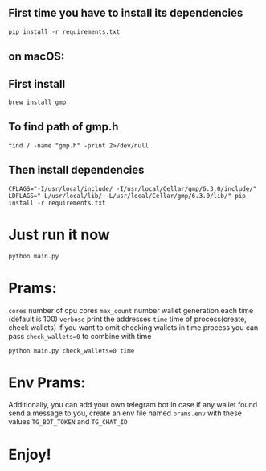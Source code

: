 
## First time you have to install its dependencies
`pip install -r requirements.txt`

## on macOS:

## First install 

`brew install gmp `

## To find path of gmp.h

`find / -name "gmp.h" -print 2>/dev/null `

## Then install dependencies

`CFLAGS="-I/usr/local/include/ -I/usr/local/Cellar/gmp/6.3.0/include/" LDFLAGS="-L/usr/local/lib/ -L/usr/local/Cellar/gmp/6.3.0/lib/" pip install -r requirements.txt
`
# Just run it now
`python main.py`

# Prams:

`cores` number of cpu cores
`max_count` number wallet generation each time (default is 100)
`verbose` print the addresses
`time` time of process(create, check wallets)
if you want to omit checking wallets in time process you can pass `check_wallets=0` to combine with time

`python main.py check_wallets=0 time`

# Env Prams:
Additionally, you can add your own telegram bot in case if any wallet found send a message to you,
create an env file named `prams.env`
with these values `TG_BOT_TOKEN` and `TG_CHAT_ID`

# Enjoy!